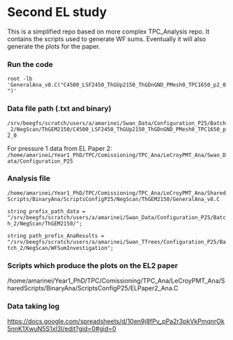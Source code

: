# Second EL study

This is a simplified repo based on more complex TPC_Analysis repo. It contains the scripts used to generate WF sums. Eventually it will also generate the plots for the paper. 

### Run the code

`root -lb 'GeneralAna_v8.C("C4500_LSF2450_ThGUp2150_ThGDnGND_PMesh0_TPC1650_p2_0")'`

### Data file path (.txt and binary)

`/srv/beegfs/scratch/users/a/amarinei/Swan_Data/Configuration_P25/Batch_2/NegScan/ThGEM2150/C4500_LSF2450_ThGUp2150_ThGDnGND_PMesh0_TPC1650_p2_0`

For pressure 1 data from EL Paper 2: `/home/amarinei/Year1_PhD/TPC/Comissioning/TPC_Ana/LeCroyPMT_Ana/Swan_Data/Configuration_P25`

### Analysis file

`/home/amarinei/Year1_PhD/TPC/Comissioning/TPC_Ana/LeCroyPMT_Ana/SharedScripts/BinaryAna/ScriptsConfigP25/NegScan/ThGEM2150/GeneralAna_v8.C`

`string prefix_path_data = "/srv/beegfs/scratch/users/a/amarinei/Swan_Data/Configuration_P25/Batch_2/NegScan/ThGEM2150/";`

`string path_prefix_AnaResults = "/srv/beegfs/scratch/users/a/amarinei/Swan_TTrees/Configuration_P25/Batch_2/NegScan/WFSumInvestigation";`

### Scripts which produce the plots on the EL2 paper

/home/amarinei/Year1_PhD/TPC/Comissioning/TPC_Ana/LeCroyPMT_Ana/SharedScripts/BinaryAna/ScriptsConfigP25/ELPaper2_Ana.C 

### Data taking log

https://docs.google.com/spreadsheets/d/10en9j8fPv_pPa2r3pkVkPmqnrOk5nnK1XwuN5S1xI3I/edit?gid=0#gid=0









